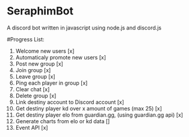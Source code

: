 # SeraphimBot
A discord bot written in javascript using node.js and discord.js 


#Progress List:
1. Welcome new users [x]
2. Automaticaly promote new users [x]
3. Post new group [x]
4. Join group [x]
5. Leave group [x] 
6. Ping each player in group [x]
7. Clear chat [x]
8. Delete group [x]
9. Link destiny account to Discord account [x]
10. Get destiny player kd over x amount of games (max 25) [x]
11. Get destiny player elo from guardian.gg, (using guardian.gg api) [x]
12. Generate charts from elo or kd data []
13. Event API [x]
